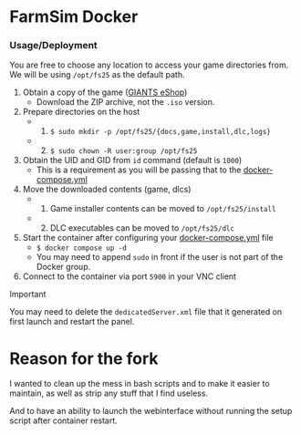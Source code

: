 # FarmSim Docker

### Usage/Deployment

You are free to choose any location to access your game directories from.  
We will be using `/opt/fs25` as the default path.

1. Obtain a copy of the game ([GIANTS eShop](https://www.farming-simulator.com/buy-now.php?platform=pcdigital))
   - Download the ZIP archive, not the `.iso` version.
2. Prepare directories on the host
   - 1. `$ sudo mkdir -p /opt/fs25/{docs,game,install,dlc,logs}`
   - 2. `$ sudo chown -R user:group /opt/fs25`
3. Obtain the UID and GID from `id` command (default is `1000`)
   - This is a requirement as you will be passing that to the [docker-compose.yml](./docker-compose.yml)
4. Move the downloaded contents (game, dlcs)
   - 1. Game installer contents can be moved to `/opt/fs25/install`
   - 2. DLC executables can be moved to `/opt/fs25/dlc`
5. Start the container after configuring your [docker-compose.yml](./docker-compose.yml) file
   - `$ docker compose up -d`
   - You may need to append `sudo` in front if the user is not part of the Docker group.
6. Connect to the container via port `5900` in your VNC client

>[!IMPORTANT]
You may need to delete the `dedicatedServer.xml` file that it generated on first launch and restart the panel.

# Reason for the fork

I wanted to clean up the mess in bash scripts and to make it easier to maintain, as well as strip any stuff that I find useless.

And to have an ability to launch the webinterface without running the setup script after container restart.
